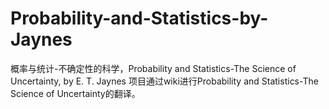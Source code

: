 # Probability-and-Statistics-by-Jaynes
概率与统计-不确定性的科学，Probability and Statistics-The Science of Uncertainty, by E. T. Jaynes 
项目通过wiki进行Probability and Statistics-The Science of Uncertainty的翻译。

